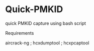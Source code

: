 # Quick-PMKID

quick PMKID capture using bash script

Requirements

aircrack-ng ; hcxdumptool ; hcxpcaptool




